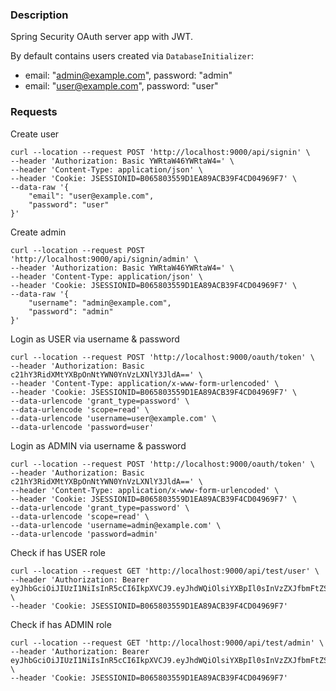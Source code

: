 ### Description
Spring Security OAuth server app with JWT.

By default contains users created via `DatabaseInitializer`:
- email: "admin@example.com", password: "admin"
- email: "user@example.com", password: "user"

### Requests
Create user
```shell
curl --location --request POST 'http://localhost:9000/api/signin' \
--header 'Authorization: Basic YWRtaW46YWRtaW4=' \
--header 'Content-Type: application/json' \
--header 'Cookie: JSESSIONID=B065803559D1EA89ACB39F4CD04969F7' \
--data-raw '{
    "email": "user@example.com",
    "password": "user"
}'
```

Create admin
```shell
curl --location --request POST 'http://localhost:9000/api/signin/admin' \
--header 'Authorization: Basic YWRtaW46YWRtaW4=' \
--header 'Content-Type: application/json' \
--header 'Cookie: JSESSIONID=B065803559D1EA89ACB39F4CD04969F7' \
--data-raw '{
    "username": "admin@example.com",
    "password": "admin"
}'
```

Login as USER via username & password
```shell
curl --location --request POST 'http://localhost:9000/oauth/token' \
--header 'Authorization: Basic c21hY3RidXMtYXBpOnNtYWN0YnVzLXNlY3JldA==' \
--header 'Content-Type: application/x-www-form-urlencoded' \
--header 'Cookie: JSESSIONID=B065803559D1EA89ACB39F4CD04969F7' \
--data-urlencode 'grant_type=password' \
--data-urlencode 'scope=read' \
--data-urlencode 'username=user@example.com' \
--data-urlencode 'password=user'
```

Login as ADMIN via username & password
```shell
curl --location --request POST 'http://localhost:9000/oauth/token' \
--header 'Authorization: Basic c21hY3RidXMtYXBpOnNtYWN0YnVzLXNlY3JldA==' \
--header 'Content-Type: application/x-www-form-urlencoded' \
--header 'Cookie: JSESSIONID=B065803559D1EA89ACB39F4CD04969F7' \
--data-urlencode 'grant_type=password' \
--data-urlencode 'scope=read' \
--data-urlencode 'username=admin@example.com' \
--data-urlencode 'password=admin'
```

Check if has USER role
```shell
curl --location --request GET 'http://localhost:9000/api/test/user' \
--header 'Authorization: Bearer eyJhbGciOiJIUzI1NiIsInR5cCI6IkpXVCJ9.eyJhdWQiOlsiYXBpIl0sInVzZXJfbmFtZSI6ImFkbWluQGV4YW1wbGUuY29tIiwic2NvcGUiOlsicmVhZCJdLCJleHAiOjE2NTU4Mzg1NDIsImF1dGhvcml0aWVzIjpbIlJPTEVfVVNFUiJdLCJqdGkiOiI4YjY0MGRmMC1iZWNmLTQxNDMtYmMwZC1mYzkxMzkxMjA3NGUiLCJjbGllbnRfaWQiOiJzbWFjdGJ1cy1hcGkifQ.GIjjwOeRAi4u764pytMoPM7Bkf6iVRK3do_aS3SWaUc' \
--header 'Cookie: JSESSIONID=B065803559D1EA89ACB39F4CD04969F7'
```

Check if has ADMIN role
```shell
curl --location --request GET 'http://localhost:9000/api/test/admin' \
--header 'Authorization: Bearer eyJhbGciOiJIUzI1NiIsInR5cCI6IkpXVCJ9.eyJhdWQiOlsiYXBpIl0sInVzZXJfbmFtZSI6ImFkbWluQGV4YW1wbGUuY29tIiwic2NvcGUiOlsicmVhZCJdLCJleHAiOjE2NTU4Mzg1NDIsImF1dGhvcml0aWVzIjpbIlJPTEVfVVNFUiJdLCJqdGkiOiI4YjY0MGRmMC1iZWNmLTQxNDMtYmMwZC1mYzkxMzkxMjA3NGUiLCJjbGllbnRfaWQiOiJzbWFjdGJ1cy1hcGkifQ.GIjjwOeRAi4u764pytMoPM7Bkf6iVRK3do_aS3SWaUc' \
--header 'Cookie: JSESSIONID=B065803559D1EA89ACB39F4CD04969F7'
```